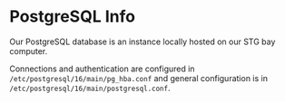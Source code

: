 # PostgreSQL Info

Our PostgreSQL database is an instance locally hosted on our STG bay computer.

Connections and authentication are configured in `/etc/postgresql/16/main/pg_hba.conf` and general configuration is in `/etc/postgresql/16/main/postgresql.conf`.